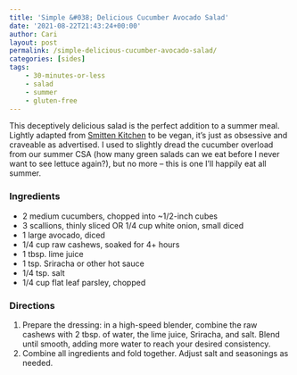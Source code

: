 ```yaml
---
title: 'Simple &#038; Delicious Cucumber Avocado Salad'
date: '2021-08-22T21:43:24+00:00'
author: Cari
layout: post
permalink: /simple-delicious-cucumber-avocado-salad/
categories: [sides]
tags:
    - 30-minutes-or-less
    - salad
    - summer
    - gluten-free
---
```


This deceptively delicious salad is the perfect addition to a summer meal. Lightly adapted from [Smitten Kitchen](https://smittenkitchen.com/2015/04/obsessively-good-avocado-cucumber-salad/) to be vegan, it’s just as obsessive and craveable as advertised. I used to slightly dread the cucumber overload from our summer CSA (how many green salads can we eat before I never want to see lettuce again?), but no more – this is one I’ll happily eat all summer.

### Ingredients

- 2 medium cucumbers, chopped into ~1/2-inch cubes
- 3 scallions, thinly sliced OR 1/4 cup white onion, small diced
- 1 large avocado, diced
- 1/4 cup raw cashews, soaked for 4+ hours
- 1 tbsp. lime juice
- 1 tsp. Sriracha or other hot sauce
- 1/4 tsp. salt
- 1/4 cup flat leaf parsley, chopped

### Directions

1. Prepare the dressing: in a high-speed blender, combine the raw cashews with 2 tbsp. of water, the lime juice, Sriracha, and salt. Blend until smooth, adding more water to reach your desired consistency.
2. Combine all ingredients and fold together. Adjust salt and seasonings as needed.